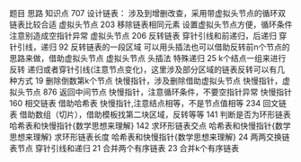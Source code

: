 题目                       思路                                                  知识点
707 设计链表：        涉及到增删改查，采用带虚拟头节点的循环双链表比较合适          虚拟头节点
203 移除链表相同元素   设置虚拟头节点方便，循环条件注意别造成空指针异常             虚拟头节点
206 反转链表          穿针引线和前递归，后递归                                   穿针引线，递归
92  反转链表的一段区域  可以用头插法也可以借助反转前n个节点的思路来做，借助虚拟头节点  虚拟头节点 头插法 特殊递归
25  k个结点一组来进行反转  递归或者穿针引线(注意节点变化)，这里涉及部分区域的链表反转可以有几种方式
19  删除倒数第k个节点   快慢指针，涉及删除借助虚拟头节点                            快慢指针，虚拟头节点
876 返回中间节点         快慢指针，注意循环条件，不要空指针异常                     快慢指针
160  相交链表           借助哈希表  快慢指针,注意结点相等，不是节点值相等
234  回文链表           借助数组（切片），借助模板找第二块区域，反转等等
141  判断是否为环形链表       哈希表和快慢指针{数学思想来理解}
142  求环形链表交点           哈希表和快慢指针{数学思想来理解}
     求环形链表长度           哈希表和快慢指针{数学思想来理解}
24   两两交换链表节点         穿针引线和递归
21   合并两个有序链表
23    合并k个有序链表